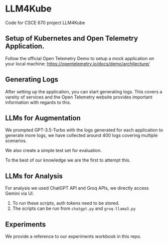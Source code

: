 # LLM4Kube
Code for CSCE 670 project LLM4Kube

## Setup of Kubernetes and Open Telemetry Application.
Follow the official Open Telemetry Demo to setup a mock application on your local machine: https://opentelemetry.io/docs/demo/architecture/

## Generating Logs
After setting up the application, you can start generating logs. This covers a vareity of services and the Open Telemetry website provides important information with regards to this.

## LLMs for Augmentation
We prompted GPT-3.5-Turbo with the logs generated for each application to generate more logs, we have collected around 400 logs covering multiple scenarios. 

We also create a simple test set for evaluation.

To the best of our knowledge we are the first to attempt this.

## LLMs for Analysis

For analysis we used ChatGPT API and Groq APIs, we directly access Gemini via UI.

1. To run these scripts, auth tokens need to be stored.
2. The scripts can be run from `chatgpt.py` and `groq-llama3.py`

## Experiments

We provide a reference to our experiments workbook in this repo.